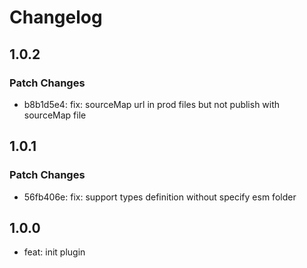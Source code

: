 # Changelog

## 1.0.2

### Patch Changes

- b8b1d5e4: fix: sourceMap url in prod files but not publish with sourceMap file

## 1.0.1

### Patch Changes

- 56fb406e: fix: support types definition without specify esm folder

## 1.0.0

- feat: init plugin
